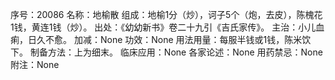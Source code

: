 序号：20086
名称：地榆散
组成：地榆1分（炒），诃子5个（炮，去皮），陈槐花1钱，黄连1钱（炒）。
出处：《幼幼新书》卷二十九引《吉氏家传》。
主治：小儿血痢，日久不愈。
加减：None
功效：None
用法用量：每服半钱或1钱，陈米饮下。
制备方法：上为细末。
临床应用：None
各家论述：None
用药禁忌：None
附注：None

